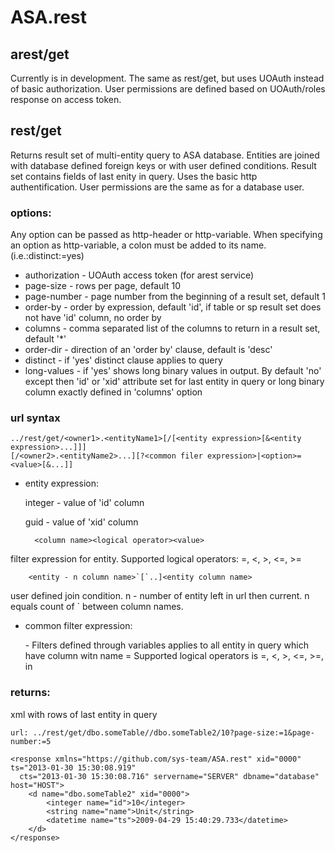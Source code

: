 ASA.rest
============

arest/get
------------

Currently is in development.
The same as rest/get, but uses UOAuth instead of basic authorization.
User permissions are defined based on UOAuth/roles response on access token.

rest/get
------------

Returns result set of multi-entity query to ASA database.
Entities are joined with database defined foreign keys or with user defined conditions.
Result set contains fields of last enity in query.
Uses the basic http authentification. User permissions are the same as for a database user.

### options:

Any option can be passed as http-header or http-variable. 
When specifying an option as http-variable, a colon must be added to its name. (i.e.:distinct:=yes)

* authorization - UOAuth access token (for arest service)
* page-size -  rows per page, default 10
* page-number - page number from the beginning of a result set, default 1
* order-by - order by expression, default 'id', if table or sp result set does not have 'id' column, no order by
* columns - comma separated list of the columns to return in a result set, default '*'
* order-dir - direction of an 'order by' clause, default is 'desc'
* distinct - if 'yes' distinct clause applies to query 
* long-values - if 'yes' shows long binary values in output. By default 'no' except then 'id' or 'xid' attribute
set for last entity in query or long binary column exactly defined in 'columns' option


### url syntax

    ../rest/get/<owner1>.<entityName1>[/[<entity expression>[&<entity expression>...]]]
    [/<owner2>.<entityName2>...][?<common filer expression>|<option>=<value>[&...]]
    
* entity expression:

  integer - value of 'id' column
  
  guid - value of 'xid' column
  
        <column name><logical operator><value> 
        
 filter expression for entity. Supported logical operators: =, <, >, <=, >=

  
        <entity - n column name>`[`..]<entity column name>

 user defined join condition. n - number of entity left in url then current. n equals count of ` between column names.
  
* common filter expression:
  
  <column name><logical operator><value> - Filters defined through variables applies to all entity in query which have column witn name = <column name>
  Supported logical operators is =, <, >, <=, >=, in
 

### returns:

xml with rows of last entity in query


    url: ../rest/get/dbo.someTable//dbo.someTable2/10?page-size:=1&page-number:=5
    
    <response xmlns="https://github.com/sys-team/ASA.rest" xid="0000" ts="2013-01-30 15:30:08.919"
      cts="2013-01-30 15:30:08.716" servername="SERVER" dbname="database" host="HOST">
        <d name="dbo.someTable2" xid="0000">
            <integer name="id">10</integer>
            <string name="name">Unit</string>
            <datetime name="ts">2009-04-29 15:40:29.733</datetime>
        </d>
    </response>




